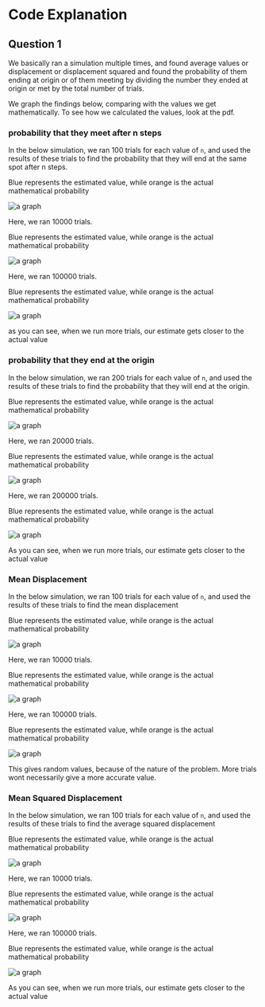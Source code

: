# Code Explanation

## Question 1

We basically ran a simulation multiple times, and found average values or displacement or displacement squared and found the probability of them ending at origin or of them meeting by dividing the number they ended at origin or met by the total number of trials.

We graph the findings below, comparing with the values we get mathematically. To see how we calculated the values, look at the pdf.


### probability that they meet after n steps

In the below simulation, we ran 100 trials for each value of `n`, and used the results of these trials to find the probability that they will end at the same spot after n steps.

Blue represents the estimated value, while orange is the actual mathematical probability

![a graph](./images/meeting_100.png)

Here, we ran 10000 trials.

Blue represents the estimated value, while orange is the actual mathematical probability

![a graph](./images/meeting_10000.png)

Here, we ran 100000 trials.

Blue represents the estimated value, while orange is the actual mathematical probability

![a graph](./images/meeting_100000.png)

as you can see, when we run more trials, our estimate gets closer to the actual value

### probability that they end at the origin

In the below simulation, we ran 200 trials for each value of `n`, and used the results of these trials to find the probability that they will end at the origin.

Blue represents the estimated value, while orange is the actual mathematical probability

![a graph](./images/origin_100.png)

Here, we ran 20000 trials.

Blue represents the estimated value, while orange is the actual mathematical probability

![a graph](./images/origin_10000.png)

Here, we ran 200000 trials.

Blue represents the estimated value, while orange is the actual mathematical probability

![a graph](./images/origin_100000.png)

As you can see, when we run more trials, our estimate gets closer to the actual value

### Mean Displacement

In the below simulation, we ran 100 trials for each value of `n`, and used the results of these trials to find the mean displacement

Blue represents the estimated value, while orange is the actual mathematical probability

![a graph](./images/mean_displacement_100.png)

Here, we ran 10000 trials.

Blue represents the estimated value, while orange is the actual mathematical probability

![a graph](./images/mean_displacement_10000.png)

Here, we ran 100000 trials.

Blue represents the estimated value, while orange is the actual mathematical probability

![a graph](./images/mean_displacement_100000.png)

This gives random values, because of the nature of the problem. More trials wont necessarily give a more accurate value.

### Mean Squared Displacement

In the below simulation, we ran 100 trials for each value of `n`, and used the results of these trials to find the average squared displacement

Blue represents the estimated value, while orange is the actual mathematical probability

![a graph](./images/mean_square_displacement_100.png)

Here, we ran 10000 trials.

Blue represents the estimated value, while orange is the actual mathematical probability

![a graph](./images/mean_square_displacement_10000.png)

Here, we ran 100000 trials.

Blue represents the estimated value, while orange is the actual mathematical probability

![a graph](./images/mean_square_displacement_100000.png)

As you can see, when we run more trials, our estimate gets closer to the actual value

